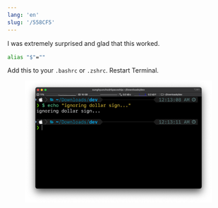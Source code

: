 ```yaml
---
lang: 'en'
slug: '/558CF5'
---
```


I was extremely surprised and glad that this worked.

```bash
alias "$"=""
```

Add this to your `.bashrc` or `.zshrc`. Restart Terminal.


<figure>

![FC87FE.png](./../.././docs/assets/FC87FE.png)


</figure>

<head>
  <html lang="en-US"/>
</head>
